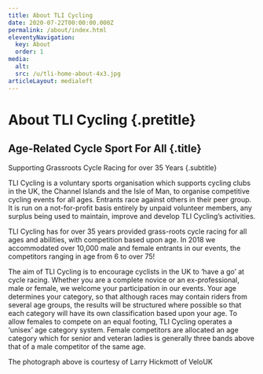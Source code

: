 ```yaml
---
title: About TLI Cycling
date: 2020-07-22T00:00:00.000Z
permalink: /about/index.html
eleventyNavigation:
  key: About
  order: 1
media:
  alt:
  src: /u/tli-home-about-4x3.jpg
articleLayout: medialeft
---
```

<meta data-helmet content="TLI Cycling is a voluntary sports organisation, supporting cycling clubs in the UK, the Channel Islands and the Isle of Man." name="description">

# About TLI Cycling {.pretitle}

## Age-Related Cycle Sport For All {.title}

Supporting Grassroots Cycle Racing for over 35 Years {.subtitle}

TLI Cycling is a voluntary sports organisation which supports cycling clubs in the UK, the Channel Islands and the Isle of Man, to organise competitive cycling events for all ages. Entrants race against others in their peer group. It is run on a not-for-profit basis entirely by unpaid volunteer members, any surplus being used to maintain, improve and develop TLI Cycling’s activities.

TLI Cycling has for over 35 years provided grass-roots cycle racing for all ages and abilities, with competition based upon age. In 2018 we accommodated over 10,000 male and female entrants in our events, the competitors ranging in age from 6 to over 75!

The aim of TLI Cycling is to encourage cyclists in the UK to ‘have a go’ at cycle racing. Whether you are a complete novice or an ex-professional, male or female, we welcome your participation in our events. Your age determines your category, so that although races may contain riders from several age groups, the results will be structured where possible so that each category will have its own classification based upon your age. To allow females to compete on an equal footing, TLI Cycling operates a ‘unisex’ age category system. Female competitors are allocated an age category which for senior and veteran ladies is generally three bands above that of a male competitor of the same age.

The photograph above is courtesy of Larry Hickmott of VeloUK
